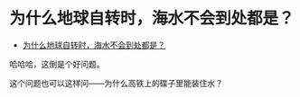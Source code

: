 # 为什么地球自转时，海水不会到处都是？

- [为什么地球自转时，海水不会到处都是？](https://www.zhihu.com/question/322021024/answer/675674435)


哈哈哈，这倒是个好问题。

这个问题也可以这样问——为什么高铁上的碟子里能装住水？